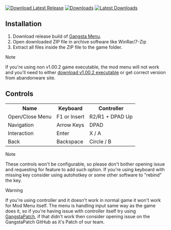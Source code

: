 [![Download Latest Release](https://img.shields.io/github/v/release/GangstaTeam/GangstaMenu?display_name=release&label=Download%20Latest%20Release&color=21ABC7)](#)
[![Downloads](https://img.shields.io/github/downloads/GangstaTeam/GangstaMenu/total?label=Total%20Downloads&color=ED1459)](#)
[![Latest Downloads](https://img.shields.io/github/downloads/GangstaTeam/GangstaMenu/latest/total?color=ED1459&label=Latest%20Downloads)](#)

## Installation
1. Download release build of [Gangsta Menu](https://github.com/GangstaTeam/GangstaMenu/releases/latest/download/GangstaMenu.zip).
2. Open downloaded ZIP file in archive software like WinRar/7-Zip
3. Extract all files inside the ZIP file to the game folder.

> [!NOTE]  
> If you're using non v1.00.2 game executable, the mod menu will not work and you'll need to either [download v1.00.2 executable](https://mega.nz/file/3CRi2B5A#jL8v6fhbSQrnctYppNIXzozoV9yFVOTsUUssJWODb5g) or get correct version from abandonware site.

## Controls
<table>
  <tr>
    <th>Name</th>
    <th>Keyboard</th>
    <th>Controller</th>
  </tr>
  <tr>
    <td>Open/Close Menu</td>
    <td>F1 or Insert</td>
    <td>R2/R1 + DPAD Up</td>
  </tr>
  <tr>
    <td>Navigation</td>
    <td>Arrow Keys</td>
    <td>DPAD</td>
  </tr>
  <tr>
    <td>Interaction</td>
    <td>Enter</td>
    <td>X / A</td>
  </tr>
  <tr>
    <td>Back</td>
    <td>Backspace</td>
    <td>Circle / B</td>
  </tr>
</table>

> [!NOTE]  
> These controls won't be configurable, so please don't bother opening issue and requesting for feature to add such option. If you're using keyboard with missing key consider using autohotkey or some other software to "rebind" the key.

> [!WARNING]  
> If you're using controller and it doesn't work in normal game it won't work for Mod Menu itself. The menu is handling input same way as the game does it, so if you're having issue with controller itself try using [GangstaPatch](https://github.com/GangstaTeam/GangstaPatch), if that didn't work then consider opening issue on the GangstaPatch GitHub as it's Patch of our team.
